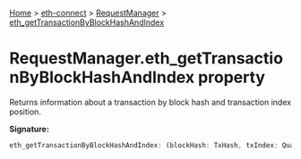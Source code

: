[Home](./index) &gt; [eth-connect](./eth-connect.md) &gt; [RequestManager](./eth-connect.requestmanager.md) &gt; [eth\_getTransactionByBlockHashAndIndex](./eth-connect.requestmanager.eth_gettransactionbyblockhashandindex.md)

# RequestManager.eth\_getTransactionByBlockHashAndIndex property

Returns information about a transaction by block hash and transaction index position.

**Signature:**
```javascript
eth_getTransactionByBlockHashAndIndex: (blockHash: TxHash, txIndex: Quantity) => EthMethod<'eth_getTransactionByBlockHashAndIndex'>
```
